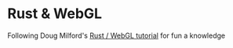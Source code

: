 # Rust & WebGL

Following Doug Milford's [Rust / WebGL tutorial](https://youtu.be/p7DtoeuDT5Y) for fun a knowledge
